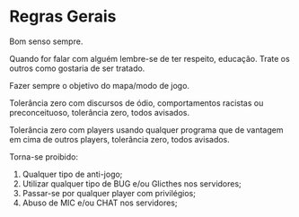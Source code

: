 # Regras Gerais

Bom senso sempre.

Quando for falar com alguém lembre-se de ter respeito, educação. Trate os outros como gostaria de ser tratado.

Fazer sempre o objetivo do mapa/modo de jogo.

Tolerância zero com discursos de ódio, comportamentos racistas ou preconceituoso, tolerância zero, todos avisados.

Tolerância zero com players usando qualquer programa que de vantagem em cima de outros players, tolerância zero, todos avisados.

Torna-se proibido:

1. Qualquer tipo de anti-jogo;
2. Utilizar qualquer tipo de BUG e/ou Glicthes nos servidores;
3. Passar-se por qualquer player com privilégios;
4. Abuso de MIC e/ou CHAT nos servidores;



